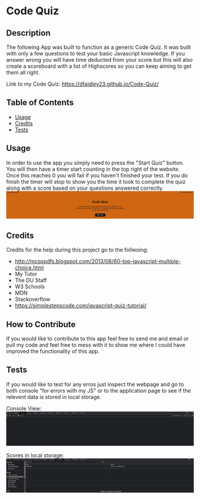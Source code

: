 # Code Quiz

## Description
The following App was built to function as a generic Code Quiz. It was built with only a few questions to test your basic Javascript knowledge. If you answer wrong you will have time deducted from your score but this will also create a scoreboard with a list of Highscores so you can keep aiming to get them all right.

Link to my Code Quiz: https://dfaidley23.github.io/Code-Quiz/

## Table of Contents

- [Usage](#usage)
- [Credits](#credits)
- [Tests](#tests)

## Usage
In order to use the app you simply need to press the "Start Quiz" button. You will then have a timer start counting in the top right of the website. Once this reaches 0 you will fail if you haven't finished your test. If you do finish the timer will stop to show you the time it took to complete the quiz along with a score based on your questions answered correctly.
    ![page screenshot](Assets/img/screenshot.jpg)

## Credits
Credits for the help during this project go to the follwoing:
- http://mcqspdfs.blogspot.com/2013/08/60-top-javascript-multiple-choice.html
- My Tutor
- The DU Staff
- W3 Schools
- MDN
- Stackoverflow
- https://simplestepscode.com/javascript-quiz-tutorial/

## How to Contribute
If you would like to contribute to this app feel free to send me and email or pull my code and feel free to mess with it to show me where I could have improved the functionality of this app.

## Tests
If you would like to test for any erros just inspect the webpage and go to both console "for errors with my JS" or to the application page to see if the relevent data is stored in local storage.

   Console View:
    ![console view](Assets/img/console.jpg)

   Scores in local storage:
    ![scores](Assets/img/scores.jpg)